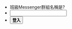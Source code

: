 <script src="../js/login.js"></script>

* <div class="row">
        <div class="col s1 m12">
          <div class="card blue">
            <div class="card-content white-text">
				<span class="card-title">班級Messenger群組名稱是?</span>
            </div>
          </div>
        </div>
      </div>
* <input type="text" id="pwd"></input>
* <button class="waves-effect waves-light btn" onclick="login()">**登入**</button>
	
<iframe id="content" hidden style="width:100%;height:100%;" src="./hidden.html" name="targetframe" allowTransparency="true" scrolling="yes" frameborder="0" >
</iframe>